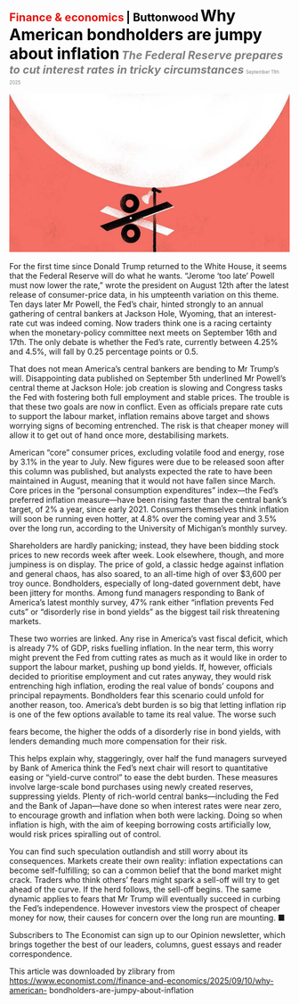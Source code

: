 <span style="color:#E3120B; font-size:14.9pt; font-weight:bold;">Finance & economics</span> <span style="color:#000000; font-size:14.9pt; font-weight:bold;">| Buttonwood</span>
<span style="color:#000000; font-size:21.0pt; font-weight:bold;">Why American bondholders are jumpy about inflation</span>
<span style="color:#808080; font-size:14.9pt; font-weight:bold; font-style:italic;">The Federal Reserve prepares to cut interest rates in tricky circumstances</span>
<span style="color:#808080; font-size:6.2pt;">September 11th 2025</span>

![](../images/065_Why_American_bondholders_are_jumpy_about_inflation/p0262_img01.jpeg)

For the first time since Donald Trump returned to the White House, it seems that the Federal Reserve will do what he wants. “Jerome ‘too late’ Powell must now lower the rate,” wrote the president on August 12th after the latest release of consumer-price data, in his umpteenth variation on this theme. Ten days later Mr Powell, the Fed’s chair, hinted strongly to an annual gathering of central bankers at Jackson Hole, Wyoming, that an interest-rate cut was indeed coming. Now traders think one is a racing certainty when the monetary-policy committee next meets on September 16th and 17th. The only debate is whether the Fed’s rate, currently between 4.25% and 4.5%, will fall by 0.25 percentage points or 0.5.

That does not mean America’s central bankers are bending to Mr Trump’s will. Disappointing data published on September 5th underlined Mr Powell’s central theme at Jackson Hole: job creation is slowing and Congress tasks the Fed with fostering both full employment and stable prices. The trouble is that these two goals are now in conflict. Even as officials prepare rate cuts to support the labour market, inflation remains above target and shows worrying signs of becoming entrenched. The risk is that cheaper money will allow it to get out of hand once more, destabilising markets.

American “core” consumer prices, excluding volatile food and energy, rose by 3.1% in the year to July. New figures were due to be released soon after this column was published, but analysts expected the rate to have been maintained in August, meaning that it would not have fallen since March. Core prices in the “personal consumption expenditures” index—the Fed’s preferred inflation measure—have been rising faster than the central bank’s target, of 2% a year, since early 2021. Consumers themselves think inflation will soon be running even hotter, at 4.8% over the coming year and 3.5% over the long run, according to the University of Michigan’s monthly survey.

Shareholders are hardly panicking; instead, they have been bidding stock prices to new records week after week. Look elsewhere, though, and more jumpiness is on display. The price of gold, a classic hedge against inflation and general chaos, has also soared, to an all-time high of over $3,600 per troy ounce. Bondholders, especially of long-dated government debt, have been jittery for months. Among fund managers responding to Bank of America’s latest monthly survey, 47% rank either “inflation prevents Fed cuts” or “disorderly rise in bond yields” as the biggest tail risk threatening markets.

These two worries are linked. Any rise in America’s vast fiscal deficit, which is already 7% of GDP, risks fuelling inflation. In the near term, this worry might prevent the Fed from cutting rates as much as it would like in order to support the labour market, pushing up bond yields. If, however, officials decided to prioritise employment and cut rates anyway, they would risk entrenching high inflation, eroding the real value of bonds’ coupons and principal repayments. Bondholders fear this scenario could unfold for another reason, too. America’s debt burden is so big that letting inflation rip is one of the few options available to tame its real value. The worse such

fears become, the higher the odds of a disorderly rise in bond yields, with lenders demanding much more compensation for their risk.

This helps explain why, staggeringly, over half the fund managers surveyed by Bank of America think the Fed’s next chair will resort to quantitative easing or “yield-curve control” to ease the debt burden. These measures involve large-scale bond purchases using newly created reserves, suppressing yields. Plenty of rich-world central banks—including the Fed and the Bank of Japan—have done so when interest rates were near zero, to encourage growth and inflation when both were lacking. Doing so when inflation is high, with the aim of keeping borrowing costs artificially low, would risk prices spiralling out of control.

You can find such speculation outlandish and still worry about its consequences. Markets create their own reality: inflation expectations can become self-fulfilling; so can a common belief that the bond market might crack. Traders who think others’ fears might spark a sell-off will try to get ahead of the curve. If the herd follows, the sell-off begins. The same dynamic applies to fears that Mr Trump will eventually succeed in curbing the Fed’s independence. However investors view the prospect of cheaper money for now, their causes for concern over the long run are mounting. ■

Subscribers to The Economist can sign up to our Opinion newsletter, which brings together the best of our leaders, columns, guest essays and reader correspondence.

This article was downloaded by zlibrary from https://www.economist.com//finance-and-economics/2025/09/10/why-american- bondholders-are-jumpy-about-inflation